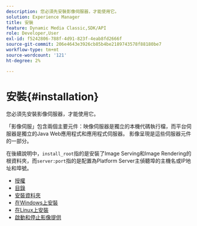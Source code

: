 ```yaml
---
description: 您必須先安裝影像伺服器，才能使用它。
solution: Experience Manager
title: 安裝
feature: Dynamic Media Classic,SDK/API
role: Developer,User
exl-id: f5242806-788f-4d91-823f-4eab8fd2666f
source-git-commit: 206e4643e3926cb85b4be2189743578f88180be7
workflow-type: tm+mt
source-wordcount: '121'
ht-degree: 2%

---
```


# 安裝{#installation}

您必須先安裝影像伺服器，才能使用它。

「影像伺服」包含兩個主要元件：映像伺服器是獨立的本機代碼執行檔，而平台伺服器是獨立的Java Web應用程式和應用程式伺服器。 影像呈現是這些伺服器元件的一部分。

在後續說明中，`install_root`指的是安裝了Image Serving和Image Rendering的根資料夾，而`server:port`指的是配置為Platform Server主偵聽埠的主機名或IP地址和埠號。

* [授權](c-licensing.md)
* [目錄](c-contents.md)
* [安裝資料夾](c-install-folder.md)
* [在Windows上安裝](t-installing-on-windows/t-installing-on-windows.md)
* [在Linux上安裝](c-installing-linux/c-installing-linux.md)
* [啟動和停止影像提供](t-starting-and-stopping/t-starting-and-stopping.md)
